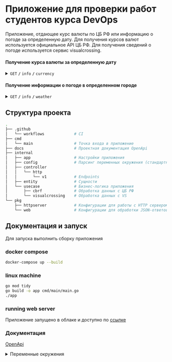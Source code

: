 # Приложение для проверки работ студентов курса DevOps

Приложение, отдающее курс валюты по ЦБ РФ или информацию о погоде за определенную дату. Для получения курсов валют используется официальное API ЦБ РФ. Для получения сведений о погоде используется сервис visualcrossing.

#### Получение курса валюты за определенную дату

<details>
 <summary><code>GET</code> <code><b>/</b></code> <code>info</code> <code><b>/</b></code> <code>currency</code></summary>

##### Parameters

> | name     | type     | data type | example    | description                 |
> |----------|----------|-----------|------------|-----------------------------|
> | currency | required | string    | `USD`        | Валюта в стандарте ISO 4217 |
> | date     | optional | string    | `2016-01-06` | Дата в формате YYYY-MM-DD   |

##### Example output

```json
{
    "data": {
      "USD": 33.4013
    },
    "service": "currency"
}
```

</details>

#### Получение информации о погоде в определенном городе

<details>
 <summary><code>GET</code> <code><b>/</b></code> <code>info</code> <code><b>/</b></code> <code>weather</code></summary>

##### Parameters

> | name      | type     | data type | example         | description                         |
> |-----------|----------|-----------|-----------------|-------------------------------------|
> | city      | required | string    | `SaintPetersburg` | Страна, город, адрес или координаты |
> | date_from | optional | string    | `2024-03-20`      | Дата в формате YYYY-MM-DD           |
> | date_to   | optional | string    | `2024-03-26`      | Дата в формате YYYY-MM-DD           |

##### Example output

```json
{
  "data": {
    "city": "SaintPetersburg",
    "from": "2024-03-25",
    "to": "2024-03-26",
    "temperature_c": {
      "average": 2.35,
      "median": 2.35,
      "min": -1,
      "max": 8
    },
    "humidity": {
      "average": 86.5,
      "median": 86.5,
      "min": 85.6,
      "max": 87.4
    },
    "pressure_mb": {
      "average": 1004.8,
      "median": 1004.8,
      "min": 1000.7,
      "max": 1008.9
    }
  },
  "service": "weather"
}
```

</details>


## Структура проекта

```bash
.
├── .github
│   └── workflows             # CI
├── cmd
│   └── main                  # Точка входа в приложение
├── docs                      # Проектная документация OpenApi
├── internal
│   ├── app                   # Настройки приложения
│   ├── config                # Парсинг переменных окружения (стандартный порт)
│   ├── controller
│   │   └── http
│   │       └── v1            # Endpoints
│   ├── entity                # Сущности
│   └── usecase               # Бизнес-логика приложения
│       ├── cbrf              # Обработка данных с ЦБ РФ
│       └── visualcrossing    # Обработка данных с VS
└── pkg
    ├── httpserver            # Конфигурации для работы с HTTP сервером
    └── web                   # Конфигурации для обработки JSON-ответов
```

## Документация и запуск

Для запуска выполнить сборку приложения

### docker compose

```bash
docker-compose up --build
```
### linux machine

```bash
go mod tidy
go build -o app cmd/main/main.go
./app
```

### running web server

Приложение запущено в облаке и доступно по [ссылке](https://devopscourseapp-production.up.railway.app/)

### Документация
[OpenApi](https://malinkamedok.github.io/devops_course_app/)

<details>
 <summary>Переменные окружения</summary>

##### Parameters

> | name    | type     | example                     | description                             |
> |---------|----------|-----------------------------|-----------------------------------------|
> | PORT    | optional | `8000`                      | Порт приложения. default = 8000         |
> | API_KEY | required | `AAAAAAAAAAAAAAA123BBBBBBB` | API ключ для сервиса visualcrossing     |

</details>
